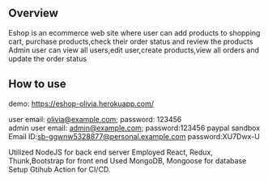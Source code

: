 

## Overview

Eshop is an ecommerce web site where user can add products to shopping cart, purchase products,check their order status and review the products
Admin user can view all users,edit user,create products,view all orders and update the order status

## How to use
demo: https://eshop-olivia.herokuapp.com/

user email:  olivia@example.com; password: 123456  
admin user email: admin@example.com; password:123456
paypal sandbox Email ID:sb-ggwnw5328877@personal.example.com password:XU7Dwx-U

Utilized  NodeJS  for back end  server
Employed  React, Redux, Thunk,Bootstrap for front end
Used MongoDB, Mongoose for database
Setup Gtihub Action for CI/CD.
